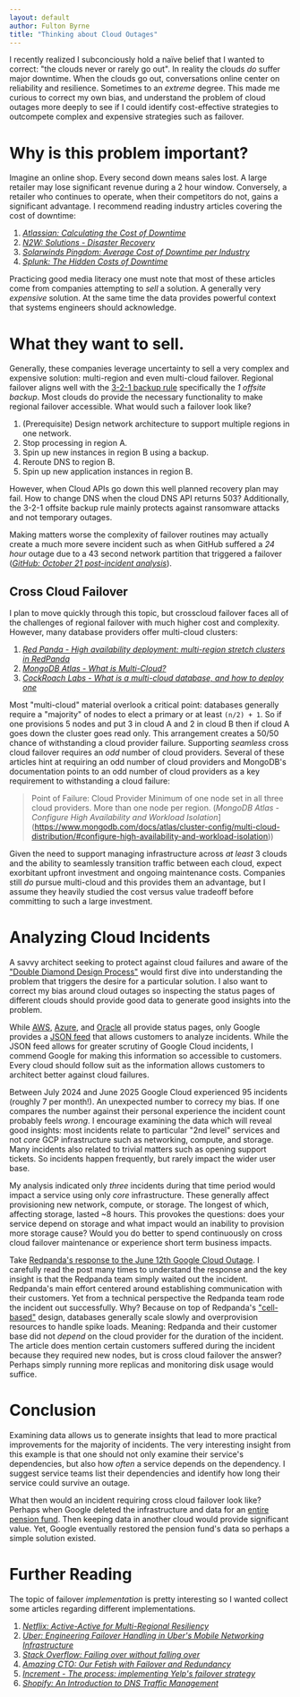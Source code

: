 ```yaml
---
layout: default
author: Fulton Byrne
title: "Thinking about Cloud Outages"
---
```


I recently realized I subconciously hold a naïve belief that I wanted to correct: "the clouds never or rarely go out". In reality the clouds _do_ suffer major downtime. When the clouds go out, conversations online center on reliability and resilience. Sometimes to an _extreme_ degree. This made me curious to correct my own bias, and understand the problem of cloud outages more deeply to see if I could identify cost-effective strategies to outcompete complex and expensive strategies such as failover.


# Why is this problem important?

Imagine an online shop. Every second down means sales lost. A large retailer may lose significant revenue during a 2 hour window. Conversely, a retailer who continues to operate, when their competitors do not, gains a significant advantage. I recommend reading industry articles covering the cost of downtime:

1. [_Atlassian: Calculating the Cost of Downtime_](https://www.atlassian.com/incident-management/kpis/cost-of-downtime)
2. [_N2W: Solutions - Disaster Recovery_](https://n2ws.com/solutions/disaster-recovery)
3. [_Solarwinds Pingdom: Average Cost of Downtime per Industry_](https://www.pingdom.com/outages/average-cost-of-downtime-per-industry/)
4. [_Splunk: The Hidden Costs of Downtime_](https://www.splunk.com/en_us/campaigns/the-hidden-costs-of-downtime.html)

Practicing good media literacy one must note that most of these articles come from companies attempting to _sell_ a solution. A generally very _expensive_ solution. At the same time the data provides powerful context that systems engineers should acknowledge.

# What they want to sell.
Generally, these companies leverage uncertainty to sell a very complex and expensive solution: multi-region and even multi-cloud failover. Regional failover aligns well with the [3-2-1 backup rule](https://www.veeam.com/blog/321-backup-rule.html) specifically the _1 offsite backup_. Most clouds do provide the necessary functionality to make regional failover accessible. What would such a failover look like?

1. (Prerequisite) Design network architecture to support multiple regions in one network.
2. Stop processing in region A.
3. Spin up new instances in region B using a backup.
5. Reroute DNS to region B.
4. Spin up new application instances in region B.

However, when Cloud APIs go down this well planned recovery plan may fail. How to change DNS when the cloud DNS API returns 503? Additionally, the 3-2-1 offsite backup rule mainly protects against ransomware attacks and not temporary outages.

Making matters worse the complexity of failover routines may actually create a much more severe incident such as when GitHub suffered a _24 hour_ outage due to a 43 second network partition that triggered a failover ([_GitHub: October 21 post-incident analysis_](https://github.blog/news-insights/company-news/oct21-post-incident-analysis/)).

## Cross Cloud Failover
I plan to move quickly through this topic, but crosscloud failover faces all of the challenges of regional failover with much higher cost and complexity. However, many database providers offer multi-cloud clusters:

1. [_Red Panda - High availability deployment: multi-region stretch clusters in RedPanda_](https://www.redpanda.com/blog/multi-region-stretch-clusters)
2. [_MongoDB Atlas - What is Multi-Cloud?_](https://www.mongodb.com/resources/basics/multicloud)
3. [_CockRoach Labs - What is a multi-cloud database, and how to deploy one_](https://www.cockroachlabs.com/blog/multi-cloud-deployment/)

Most "multi-cloud" material overlook a critical point: databases generally require a "majority" of nodes to elect a primary or at least `(n/2) + 1`. So if one provisions 5 nodes and put 3 in cloud A and 2 in cloud B then if cloud A goes down the cluster goes read only. This arrangement creates a 50/50 chance of withstanding a cloud provider failure. Supporting _seamless_ cross cloud failover requires an _odd_ number of cloud providers. Several of these articles hint at requiring an odd number of cloud providers and MongoDB's documentation points to an odd number of cloud providers as a key requirement to withstanding a cloud failure:

> Point of Failure: Cloud Provider
> Minimum of one node set in all three cloud providers. More than one node per region. (_MongoDB Atlas - Configure High Availability and Workload Isolation_](https://www.mongodb.com/docs/atlas/cluster-config/multi-cloud-distribution/#configure-high-availability-and-workload-isolation))

Given the need to support managing infrastructure across _at least_ 3 clouds and the ability to seamlessly transition traffic between each cloud, expect exorbitant upfront investment and ongoing maintenance costs. Companies still _do_ pursue multi-cloud and this provides them an advantage, but I assume they heavily studied the cost versus value tradeoff before committing to such a large investment.

# Analyzing Cloud Incidents

A savvy architect seeking to protect against cloud failures and aware of the ["Double Diamond Design Process"](https://www.designcouncil.org.uk/our-resources/the-double-diamond/) would first dive into understanding the problem that triggers the desire for a particular solution. I also want to correct my bias around cloud outages so inspecting the status pages of different clouds should provide good data to generate good insights into the problem.

While [AWS](https://health.aws.amazon.com/health/status), [Azure](https://azure.status.microsoft/en-us/status/), and [Oracle](https://ocistatus.oraclecloud.com/#/) all provide status pages, only Google provides a [JSON feed](https://status.cloud.google.com/incidents.json) that allows customers to analyze incidents. While the JSON feed allows for greater scrutiny of Google Cloud incidents, I commend Google for making this information so accessible to customers. Every cloud should follow suit as the information allows customers to architect better against cloud failures.

Between July 2024 and June 2025 Google Cloud experienced 95 incidents (roughly 7 per month!). An unexpected number to correcy my bias. If one compares the number against their personal experience the incident count probably feels _wrong_. I encourage examining the data which will reveal good insights: most incidents relate to particular "2nd level" services and not _core_ GCP infrastructure such as networking, compute, and storage. Many incidents also related to trivial matters such as opening support tickets. So incidents happen frequently, but rarely impact the wider user base.

My analysis indicated only _three_ incidents during that time period would impact a service using only _core_ infrastructure. These generally affect provisioning new network, compute, or storage. The longest of which, affecting storage, lasted ~8 hours. This provokes the questions: does your service depend on storage and what impact would an inability to provision more storage cause? Would you do better to spend continuously on cross cloud failover maintenance or experience short term business impacts.

Take [Redpanda's response to the June 12th Google Cloud Outage](https://www.redpanda.com/blog/gcp-outage-june-redpanda-cloud). I carefully read the post many times to understand the response and the key insight is that the Redpanda team simply waited out the incident. Redpanda's main effort centered around establishing communication with their customers. Yet from a technical perspective the Redpanda team rode the incident out successfully. Why? Because on top of Redpanda's ["cell-based"](https://www.redpanda.com/blog/gcp-outage-june-redpanda-cloud#strengths-that-played-in-our-favor) design, databases generally scale slowly and overprovision resources to handle spike loads. Meaning: Redpanda and their customer base did not _depend_ on the cloud provider for the duration of the incident. The article does mention certain customers suffered during the incident because they required new nodes, but is cross cloud failover the answer? Perhaps simply running more replicas and monitoring disk usage would suffice.

# Conclusion

Examining data allows us to generate insights that lead to more practical improvements for the majority of incidents. The very interesting insight from this example is that one should not only examine their service's dependencies, but also how _often_ a service depends on the dependency. I suggest service teams list their dependencies and identify how long their service could survive an outage. 

What then would an incident requiring cross cloud failover look like? Perhaps when Google deleted the infrastructure and data for an [entire pension fund](https://www.axios.com/2024/05/30/google-cloud-pension-error). Then keeping data in another cloud would provide significant value. Yet, Google eventually restored the pension fund's data so perhaps a simple solution existed.

# Further Reading
The topic of failover _implementation_ is pretty interesting so I wanted collect some articles regarding different implementations.

1. [_Netflix: Active-Active for Multi-Regional Resiliency_](https://netflixtechblog.com/active-active-for-multi-regional-resiliency-c47719f6685b)
2. [_Uber: Engineering Failover Handling in Uber's Mobile Networking Infrastructure_](https://www.uber.com/blog/eng-failover-handling/)
3. [_Stack Overflow: Failing over without falling over_](https://stackoverflow.blog/2020/10/23/adrian-cockcroft-aws-failover-chaos-engineering-fault-tolerance-distaster-recovery/)
4. [_Amazing CTO: Our Fetish with Failover and Redundancy_](https://www.amazingcto.com/our-fetisch-with-failover-and-high-availability/)
5. [_Increment - The process: implementing Yelp's failover strategy_](https://increment.com/reliability/yelp-traffic-failover-strategy/)
6. [_Shopify: An Introduction to DNS Traffic Management_](https://shopify.engineering/introduction-dns-traffic-management)
